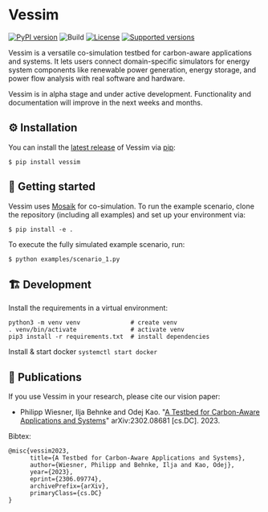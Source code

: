 # Vessim

[![PyPI version](https://img.shields.io/pypi/v/vessim.svg?color=52c72b)](https://pypi.org/project/vessim/)
![Build](https://github.com/dos-group/vessim/actions/workflows/vessim-ci.yml/badge.svg)
[![License](https://img.shields.io/pypi/l/vessim.svg)](https://pypi.org/project/vessim/)
[![Supported versions](https://img.shields.io/pypi/pyversions/vessim.svg)](https://pypi.org/project/vessim/)

Vessim is a versatile co-simulation testbed for carbon-aware applications and systems.
It lets users connect domain-specific simulators for energy system components like renewable power generation, 
energy storage, and power flow analysis with real software and hardware.

Vessim is in alpha stage and under active development.
Functionality and documentation will improve in the next weeks and months.


## ⚙️ Installation

You can install the [latest release](https://pypi.org/project/vessim/) of Vessim via [pip](https://pip.pypa.io/en/stable/quickstart/):

```
$ pip install vessim
```


## 🚀 Getting started

Vessim uses [Mosaik](https://mosaik.offis.de/) for co-simulation.
To run the example scenario, clone the repository (including all examples) and set up your environment via:

```
$ pip install -e .
```

To execute the fully simulated example scenario, run:
```
$ python examples/scenario_1.py
```


## 🏗️ Development

Install the requirements in a virtual environment:

```
python3 -m venv venv              # create venv
. venv/bin/activate               # activate venv
pip3 install -r requirements.txt  # install dependencies
```

Install & start docker `systemctl start docker`


## 📖 Publications

If you use Vessim in your research, please cite our vision paper:

- Philipp Wiesner, Ilja Behnke and Odej Kao. "[A Testbed for Carbon-Aware Applications and Systems](https://arxiv.org/pdf/2306.09774.pdf)" arXiv:2302.08681 [cs.DC]. 2023.

Bibtex:
```
@misc{vessim2023,
      title={A Testbed for Carbon-Aware Applications and Systems}, 
      author={Wiesner, Philipp and Behnke, Ilja and Kao, Odej},
      year={2023},
      eprint={2306.09774},
      archivePrefix={arXiv},
      primaryClass={cs.DC}
}
```
